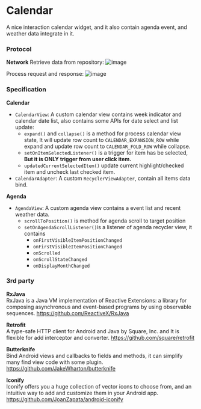 

# Calendar
A nice interaction calendar widget, and it also contain agenda event,
and weather data integrate in it. 

### Protocol
**Network**
Retrieve data from repository:
![image](https://cloud.githubusercontent.com/assets/14801837/26238642/7e58389c-3cac-11e7-89aa-9dea0a0eebdc.png)

Process request and response:
![image](https://cloud.githubusercontent.com/assets/14801837/26238658/9390152c-3cac-11e7-87b1-77d56043cbdd.png)


### Specification
**Calendar**
-  `CalendarView`:  A custom calendar view contains week indicator and calendar date list,  also contains some APIs for date select and list update:
	- `expand()` and `collapse()`  is a method for process calendar view state, It will update row count to `CALENDAR_EXPANSION_ROW` while expand and update row count to `CALENDAR_FOLD_ROW` while collapse.
	- `setOnItemSelectedListener()` is a trigger for item has be selected, **But it is ONLY trigger from user click item.**  
	- `updatedCurrentSelectedItem()` update current highlight/checked item and uncheck last checked item.
- `CalendarAdapter`: A custom `RecyclerViewAdapter`,  contain all items data bind.

**Agenda**
- `AgendaView`: A custom agenda view contains a event list and recent weather data.
	- `scrollToPosition()` is method for agenda scroll to target position
	- `setOnAgendaScrollListener()`is a listener of agenda recycler view, it contains
		-  `onFirstVisibleItemPositionChanged`
		-  `onFirstVisibleItemPositionChanged`
		-  `onScrolled` 
		-  `onScrollStateChanged` 
		-  `onDisplayMonthChanged`

### 3rd party

**RxJava**  
RxJava is a Java VM implementation of Reactive Extensions: a library for composing asynchronous and event-based programs by using observable sequences.
https://github.com/ReactiveX/RxJava

**Retrofit**  
A type-safe HTTP client for Android and Java by Square, Inc. and It is flexible for add interceptor and converter.
https://github.com/square/retrofit

**Butterknife**  
Bind Android views and callbacks to fields and methods,  it can simplify many find view code with some plugin.
https://github.com/JakeWharton/butterknife

**Iconify**  
Iconify offers you a huge collection of vector icons to choose from, and an intuitive way to add and customize them in your Android app.
https://github.com/JoanZapata/android-iconify
